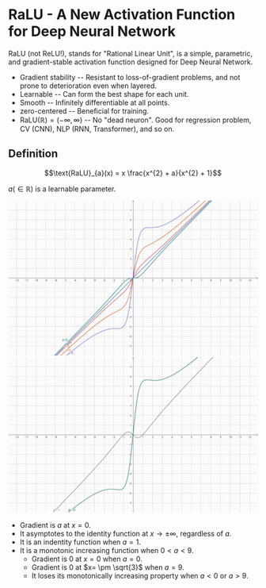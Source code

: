 # RaLU - A New Activation Function for Deep Neural Network

RaLU (not ReLU!), stands for "Rational Linear Unit", is a simple, parametric, and gradient-stable activation function designed for Deep Neural Network.

* Gradient stability -- Resistant to loss-of-gradient problems, and not prone to deterioration even when layered.
* Learnable -- Can form the best shape for each unit.
* Smooth -- Infinitely differentiable at all points.
* zero-centered -- Beneficial for training.
* $`\text{RaLU}(\mathbb{R}) = (-\infty, \infty)`$ -- No "dead neuron". Good for regression problem, CV (CNN), NLP (RNN, Transformer), and so on.

## Definition

```math
\text{RaLU}_{a}(x) = x \frac{x^{2} + a}{x^{2} + 1}
```

$`a (\in \mathbb{R})`$ is a learnable parameter.

![plot 1](./assets/ralu-1.svg)
![plot 2](./assets/ralu-2.svg)

* Gradient is $a$ at $`x=0`$.
* It asymptotes to the identity function at $`x \to \pm \infty`$, regardless of $`a`$.
* It is an indentity function when $`a=1`$.
* It is a monotonic increasing function when $`0<a<9`$.
    * Gradient is $0$ at $`x=0`$ when $`a=0`$.
    * Gradient is $0$ at $`x= \pm \sqrt{3}`$ when $`a=9`$.
    * It loses its monotonically increasing property when $`a<0`$ or $`a>9`$.
